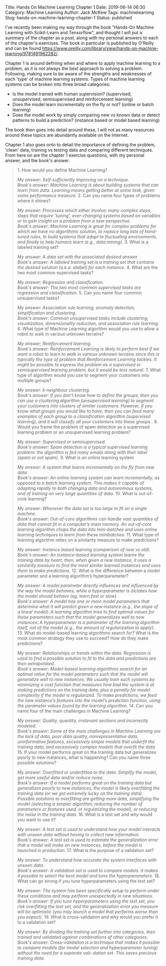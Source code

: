 Title: Hands On Machine Learning Chapter 1
Date: 2019-06-14 06:30
Category: Machine Learning
Author: Jack McKew
Tags: machinelearning
Slug: hands-on-machine-learning-chapter-1
Status: published

I've recently been making my way through the book "Hands-On Machine Learning with Scikit-Learn and Tensorflow", and thought I will put a summary of the chapter as a post, along with my personal answers to each of the chapter's exercises. The book in particular is published by O'Reilly and can be found <https://www.oreilly.com/library/view/hands-on-machine-learning/9781491962282/>.

Chapter 1 is around defining when and where to apply machine learning to a problem, as it is not always the best approach to solving a problem. Following, making sure to be aware of the strengths and weaknesses of each 'type' of machine learning systems. Types of machine learning systems can be broken into three broad categories:

- Is the model trained with human supervision? (supervised, unsupervised, semisupervised and reinforcement learning)
- Does the model learn incrementally on the fly or not? (online or batch learning)
- Does the model work by simply comparing new vs known data or detect patterns to build a prediction? (instance based or model based learning)

The book then goes into detail around these, I will not as many resources around these topics are abundantly available on the internet.

Chapter 1 also goes onto to detail the importance of defining the problem, 'clean' data, training vs testing data and comparing different techniques. From here on are the chapter 1 exercise questions, with my personal answer, and the book's answer.

> 1\. How would you define Machine Learning?
>
> <cite>My answer: Self-sufficiently improving on a technique.\
> Book's answer: Machine Learning is about building systems that can learn from data. Learning means getting better at some task, given some performance measure.</cite>
> 2\. Can you name four types of problems where it shines?
>
> <cite>My answer: Processes which either involve: many complex steps, steps that require 'tuning', ever-changing systems based on variables or to gain insight on a problem from a new perspective.\
> Book's answer: Machine Learning is great for complex problems for which we have no algorithmic solution, to replace long lists of hand-tuned rules, to build systems that adapt to fluctuating environments, and finally to help humans learn (e.g., data mining). </cite>
> 3\. What is a labeled training set?
>
> <cite>My answer: A data set with the associated desired answer.\
> Book's answer: A labeled training set is a training set that contains the desired solution (a.k.a. alabel) for each instance. </cite>
> 4\. What are the two most common supervised tasks?
>
> <cite>My answer: Regression and classification.\
> Book's answer: The two most common supervised tasks are regression and classification. </cite>
> 5\. Can you name four common unsupervised tasks?
>
> <cite>My answer: Association rule learning, anomaly detection, simplification and clustering.\
> Book's answer: Common unsupervised tasks include clustering, visualization, dimensionality reduction, and association rule learning. </cite>
> 6\. What type of Machine Learning algorithm would you use to allow a robot to walk in various unknown terrains?
>
> <cite>My answer; Reinforcement learning.\
> Book's answer: Reinforcement Learning is likely to perform best if we want a robot to learn to walk in various unknown terrains since this is typically the type of problem that Reinforcement Learning tackles. It might be possible to express the problem as a supervised or semisupervised learning problem, but it would be less natural. </cite>
> 7\. What type of algorithm would you use to segment your customers into multiple groups?
>
> <cite>My answer: k-neighbour clustering.\
> Book's answer: If you don’t know how to define the groups, then you can use a clustering algorithm (unsupervised learning) to segment your customers into clusters of similar customers. However, if you know what groups you would like to have, then you can feed many examples of each group to a classification algorithm (supervised learning), and it will classify all your customers into these groups .</cite>
> 8\. Would you frame the problem of spam detection as a supervised learning problem or an unsupervised learning problem?
>
> <cite>My answer: Supervised or semisupervised.\
> Book's answer: Spam detection is a typical supervised learning problem: the algorithm is fed many emails along with their label (spam or not spam). </cite>
> 9\. What is an online learning system
>
> <cite>My answer: A system that learns incrementally on the fly from new data.\
> Book's answer: An online learning system can learn incrementally, as opposed to a batch learning system. This makes it capable of adapting rapidly to both changing data and autonomous systems, and of training on very large quantities of data. </cite>
> 10\. What is out-of-core learning?
>
> <cite>My answer: Whenever the data set is too large to fit on a single machine.\
> Book's answer: Out-of-core algorithms can handle vast quantities of data that cannot fit in a computer’s main memory. An out-of-core learning algorithm chops the data into mini-batches and uses online learning techniques to learn from these minibatches.</cite>
> 11\. What type of learning algorithm relies on a similarity measure to make predictions?
>
> <cite>My answer: Instance based learning (comparison of new vs old).\
> Book's answer: An instance-based learning system learns the training data by heart; then, when given a new instance, it uses a similarity measure to find the most similar learned instances and uses them to make predictions.</cite>
> 12\. What is the difference between a model parameter and a learning algorithm’s hyperparameter?
>
> <cite>My answer: A model parameter directly influences and influenced by the way the model behaves, while a hyperparameter is dictates how the model should behave (eg, learn fast or slow).\
> Book's answer: A model has one or more model parameters that determine what it will predict given a new instance (e.g., the slope of a linear model). A learning algorithm tries to find optimal values for these parameters such that the model generalizes well to new instances. A hyperparameter is a parameter of the learning algorithm itself, not of the model (e.g., the amount of regularization to apply). </cite>
> 13\. What do model-based learning algorithms search for? What is the most common strategy they use to succeed? How do they make predictions?
>
> <cite>My answer: Relationships or trends within the data. Regression is used to find a possible solution to fit to the data and predictions are then extrapolated.\
> Book's answer: Model-based learning algorithms search for an optimal value for the model parameters such that the model will generalize well to new instances. We usually train such systems by minimizing a cost function that measures how bad the system is at making predictions on the training data, plus a penalty for model complexity if the model is regularized. To make predictions, we feed the new instance’s features into the model’s prediction function, using the parameter values found by the learning algorithm. </cite>
> 14\. Can you name four of the main challenges in Machine Learning?
>
> <cite>My answer: Quality, quantity, irrelevant sections and incorrectly modeled.\
> Book's answer: Some of the main challenges in Machine Learning are the lack of data, poor data quality, nonrepresentative data, uninformative features, excessively simple models that underfit the training data, and excessively complex models that overfit the data </cite>
> 15\. If your model performs great on the training data but generalizes poorly to new instances, what is happening? Can you name three possible solutions?
>
> <cite>My answer: Overfitted or underfitted to the data. Simplify the model, get more useful data and/or reduce noise.\
> Book's answer: If a model performs great on the training data but generalizes poorly to new instances, the model is likely overfitting the training data (or we got extremely lucky on the training data). Possible solutions to overfitting are getting more data, simplifying the model (selecting a simpler algorithm, reducing the number of parameters or features used, or regularizing the model), or reducing the noise in the training data. </cite>
> 16\. What is a test set and why would you want to use it?
>
> <cite>My answer: A test set is used to understand how your model interacts with unseen data without having to collect new information.\
> Book's answer: A test set is used to estimate the generalization error that a model will make on new instances, before the model is launched in production. </cite>
> 17\. What is the purpose of a validation set?
>
> <cite>My answer: To understand how accurate the system interfaces with unseen data.\
> Book's answer: A validation set is used to compare models. It makes it possible to select the best model and tune the hyperparameters. </cite>
> 18\. What can go wrong if you tune hyperparameters using the test set?
>
> <cite>My answer: The system has been specifically setup to perform under these conditions and may perform unexpectedly in new situations.\
> Book's answer: If you tune hyperparameters using the test set, you risk overfitting the test set, and the generalization error you measure will be optimistic (you may launch a model that performs worse than you expect). </cite>
> 19\. What is cross-validation and why would you prefer it to a validation set?
>
> <cite>My answer: By dividing the training set further into categories, then trained and validated against combinations of other categories.\
> Book's answer: Cross-validation is a technique that makes it possible to compare models (for model selection and hyperparameter tuning) without the need for a separate vali‐ dation set. This saves precious training data.</cite>
